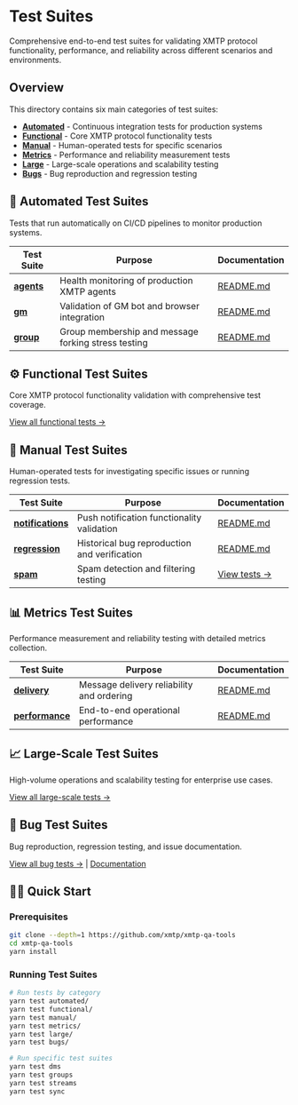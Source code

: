 # Test Suites

Comprehensive end-to-end test suites for validating XMTP protocol functionality, performance, and reliability across different scenarios and environments.

## Overview

This directory contains six main categories of test suites:

- **[Automated](./automated/)** - Continuous integration tests for production systems
- **[Functional](./functional/)** - Core XMTP protocol functionality tests
- **[Manual](./manual/)** - Human-operated tests for specific scenarios
- **[Metrics](./metrics/)** - Performance and reliability measurement tests
- **[Large](./large/)** - Large-scale operations and scalability testing
- **[Bugs](./bugs/)** - Bug reproduction and regression testing

## 🤖 Automated Test Suites

Tests that run automatically on CI/CD pipelines to monitor production systems.

| Test Suite                        | Purpose                                             | Documentation                             |
| --------------------------------- | --------------------------------------------------- | ----------------------------------------- |
| **[agents](./automated/agents/)** | Health monitoring of production XMTP agents         | [README.md](./automated/agents/README.md) |
| **[gm](./automated/gm/)**         | Validation of GM bot and browser integration        | [README.md](./automated/gm/README.md)     |
| **[group ](./automated/group/)**  | Group membership and message forking stress testing | [README.md](./automated/group/README.md)  |

## ⚙️ Functional Test Suites

Core XMTP protocol functionality validation with comprehensive test coverage.

[View all functional tests →](./functional/)

## 🔧 Manual Test Suites

Human-operated tests for investigating specific issues or running regression tests.

| Test Suite                                   | Purpose                                      | Documentation                                 |
| -------------------------------------------- | -------------------------------------------- | --------------------------------------------- |
| **[notifications](./manual/notifications/)** | Push notification functionality validation   | [README.md](./manual/notifications/README.md) |
| **[regression](./manual/regression/)**       | Historical bug reproduction and verification | [README.md](./manual/regression/README.md)    |
| **[spam](./manual/spam/)**                   | Spam detection and filtering testing         | [View tests →](./manual/spam/)                |

## 📊 Metrics Test Suites

Performance measurement and reliability testing with detailed metrics collection.

| Test Suite                                | Purpose                                   | Documentation                                |
| ----------------------------------------- | ----------------------------------------- | -------------------------------------------- |
| **[delivery](./metrics/delivery/)**       | Message delivery reliability and ordering | [README.md](./metrics/delivery/README.md)    |
| **[performance](./metrics/performance/)** | End-to-end operational performance        | [README.md](./metrics/performance/README.md) |

## 📈 Large-Scale Test Suites

High-volume operations and scalability testing for enterprise use cases.

[View all large-scale tests →](./large/)

## 🐛 Bug Test Suites

Bug reproduction, regression testing, and issue documentation.

[View all bug tests →](./bugs/) | [Documentation](./bugs/README.md)

## 🏃‍♂️ Quick Start

### Prerequisites

```bash
git clone --depth=1 https://github.com/xmtp/xmtp-qa-tools
cd xmtp-qa-tools
yarn install
```

### Running Test Suites

```bash
# Run tests by category
yarn test automated/
yarn test functional/
yarn test manual/
yarn test metrics/
yarn test large/
yarn test bugs/

# Run specific test suites
yarn test dms
yarn test groups
yarn test streams
yarn test sync
```
